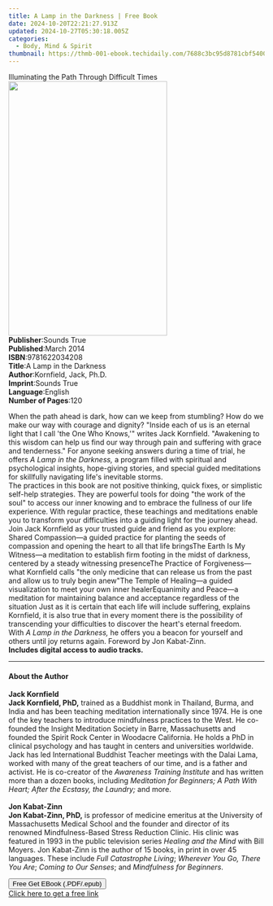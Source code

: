 ```yaml
---
title: A Lamp in the Darkness | Free Book
date: 2024-10-20T22:21:27.913Z
updated: 2024-10-27T05:30:18.005Z
categories:
  - Body, Mind & Spirit
thumbnail: https://thmb-001-ebook.techidaily.com/7688c3bc95d8781cbf54004f303b6fdcb09cbf291458e6fb07593c74c11ec4cb.jpg
---
```

<main id="book-container">
  <div class="flex flex-col">
    <div class="book-brief flex-1 py-6 px-4 sm:p-6 md:py-10 md:px-8">
      <!-- brief-->
      <div class="book-brief-main">
        Illuminating the Path Through Difficult Times
      </div>
    </div>
    <div
      class="book-meta-info flex-1 grid gap-4 col-start-1 col-end-3 row-start-1 sm:mb-6 sm:grid-cols-4 lg:gap-6 lg:col-start-2 lg:row-end-6 lg:row-span-6 lg:mb-0"
    >
      <div
        class="book-meta-info-left place-content-center mt-4 p-4 text-sm leading-6 col-start-2 col-span-2 dark:text-slate-400"
      >
        <img
          class="w-full h-500 object-cover rounded-lg sm:h-255 sm:col-span-2 lg:col-span-full"
          src="https://img-001-ebook.techidaily.com/3244e9d5833392366b229d00d94702dbb59618dddb2c78471a4bdad7eab64c1d.jpg"
          alt=""
          width="312"
          height="500"
        />
      </div>
      <div
        class="book-meta-info-right mt-2 col-start-1 row-start-2 col-span-3 self-center"
      >
        <!-- meta data  -->
        <div class="flex flex-col px-4 md:px-8">
          <div class="flex-1">
            <strong>Publisher</strong>:<span class="px-2">Sounds True</span>
          </div>
          <div class="flex-1">
            <strong>Published</strong>:<span class="px-2">March 2014</span>
          </div>
          <div class="flex-1">
            <strong>ISBN</strong>:<span class="px-2">9781622034208</span>
          </div>
          <div class="flex-1">
            <strong>Title</strong>:<span class="px-2"
              >A Lamp in the Darkness</span
            >
          </div>
          <div class="flex-1">
            <strong>Author</strong>:<span class="px-2"
              >Kornfield, Jack, Ph.D.</span
            >
          </div>
          <div class="flex-1">
            <strong>Imprint</strong>:<span class="px-2">Sounds True</span>
          </div>
          <div class="flex-1">
            <strong>Language</strong>:<span class="px-2">English</span>
          </div>
          <div class="flex-1">
            <strong>Number of Pages</strong>:<span class="px-2">120</span>
          </div>
        </div>
      </div>
    </div>
    <div class="book-description flex-1 py-6 px-4 sm:p-6 md:py-10 md:px-8">
      <div class="book-description-main">
        <div accordion-content="" id="description">
          <p>
            When the path ahead is dark, how can we keep from stumbling? How do
            we make our way with courage and dignity? "Inside each of us is an
            eternal light that I call 'the One Who Knows,'" writes Jack
            Kornfield. "Awakening to this wisdom can help us find our way
            through pain and suffering with grace and tenderness." For anyone
            seeking answers during a time of trial, he offers&nbsp;<i
              >A Lamp in the Darkness,</i
            >&nbsp;a program filled with spiritual and psychological insights,
            hope-giving stories, and special guided meditations for skillfully
            navigating life's inevitable storms.&nbsp;<br />The practices in
            this book are not positive thinking, quick fixes, or simplistic
            self-help strategies. They are powerful tools for doing "the work of
            the soul" to access our inner knowing and to embrace the fullness of
            our life experience. With regular practice, these teachings and
            meditations enable you to transform your difficulties into a guiding
            light for the journey ahead. Join Jack Kornfield as your trusted
            guide and friend as you explore:<br />Shared Compassion—a guided
            practice for planting the seeds of compassion and opening the heart
            to all that life bringsThe Earth Is My Witness—a meditation to
            establish firm footing in the midst of darkness, centered by a
            steady witnessing presenceThe Practice of Forgiveness—what Kornfield
            calls "the only medicine that can release us from the past and allow
            us to truly begin anew"The Temple of Healing—a guided visualization
            to meet your own inner healerEquanimity and Peace—a meditation for
            maintaining balance and acceptance regardless of the
            situation&nbsp;Just as it is certain that each life will include
            suffering, explains Kornfield, it is also true that in every moment
            there is the possibility of transcending your difficulties to
            discover the heart's eternal freedom. With&nbsp;<i
              >A Lamp in the Darkness,</i
            >&nbsp;he offers you a beacon for yourself and others until joy
            returns again. Foreword by Jon Kabat-Zinn.<br /><b
              >Includes digital access to audio tracks.&nbsp;</b
            >
          </p>
        </div>
        <div class="accordion-fader"></div>
      </div>
    </div>
    <div class="book-excerpts flex-1 py-6 px-4 sm:p-6 md:py-10 md:px-8">
      <!-- excerpts-->
      <div class="book-excerpts-main">
        <hr />
        <h4 class="placeholder placeholder-heading">
          <span>About the Author</span>
        </h4>
        <p></p>
        <p>
          <b>Jack Kornfield</b><br /><b>Jack Kornfield, PhD,</b>&nbsp;trained as
          a Buddhist monk in Thailand, Burma, and India and has been teaching
          meditation internationally since 1974. He is one of the key teachers
          to introduce mindfulness practices to the West. He co-founded the
          Insight Meditation Society in Barre, Massachusetts and founded the
          Spirit Rock Center in Woodacre California. He holds a PhD&nbsp;in
          clinical psychology and has taught in centers and universities
          worldwide. Jack has led International Buddhist Teacher meetings with
          the Dalai Lama, worked with many of the great teachers of our time,
          and is a father and activist.&nbsp;He is co-creator of the&nbsp;<i
            >Awareness Training Institute&nbsp;</i
          >and&nbsp;has written more than a dozen books, including&nbsp;<i
            >Meditation for Beginners; A Path With Heart; After the Ecstasy, the
            Laundry;&nbsp;</i
          >and more.<br /><br /><b>Jon Kabat-Zinn</b><br /><b
            >Jon Kabat-Zinn, PhD,</b
          >&nbsp;is professor of medicine emeritus at the University of
          Massachusetts Medical School and the founder and director of its
          renowned Mindfulness-Based Stress Reduction Clinic. His clinic was
          featured in 1993 in the public television series
          <i>Healing and the Mind</i> with Bill Moyers. Jon Kabat-Zinn is the
          author of 15 books, in print in over 45 languages. These
          include&nbsp;<i>Full Catastrophe Living</i>;&nbsp;<i
            >Wherever You Go, There You Are</i
          >;<i>&nbsp;Coming to Our Senses</i>; and<i
            >&nbsp;Mindfulness for Beginners</i
          >.
        </p>
        <p></p>
      </div>
    </div>
    <div
      class="book-about-author flex-1 py-6 px-4 sm:p-6 md:py-10 md:px-8"
    ></div>
    <div class="book-free-get flex-1 py-6 px-4 sm:p-6 md:py-10 md:px-8">
      <button
        id="btn-free-get"
        class="bg-blue-500 hover:bg-blue-700 text-white font-bold py-2 px-4 rounded"
      >
        Free Get EBook (.PDF/.epub)
      </button>
      <div id="countdown-display" class="px-2 text-lg mt-2"></div>
      <a
        id="free-link"
        class="hidden bg-blue-500 hover:bg-blue-700 text-white font-bold py-2 px-4 rounded"
        href="https://www.ebooks.com/en-us/book/210761501/a-lamp-in-the-darkness/kornfield-jack-ph-d/"
        target="_blank"
        >Click here to get a free link</a
      >
    </div>
    <script>
      let countdownTime = 0;
      let countdownInterval = null;
      document
        .getElementById('btn-free-get')
        .addEventListener('click', startCountdown);
      function startCountdown() {
        countdownTime = new Date().getTime() + 60000 * 3;
        countdownInterval = setInterval(updateCountdown, 1000);
        document.getElementById('btn-free-get').disabled = true;
        document
          .getElementById('btn-free-get')
          .classList.add('bg-gray-500', 'cursor-not-allowed');
      }
      function updateCountdown() {
        let currentTime = new Date().getTime();
        let timeLeft = countdownTime - currentTime;
        let secondsLeft = Math.floor(timeLeft / 1000);
        document.getElementById('countdown-display').innerHTML =
          `Remaining time: ${secondsLeft} seconds.`;
        if (secondsLeft <= 0) {
          clearInterval(countdownInterval);
          document.getElementById('btn-free-get').classList.add('hidden');
          document.getElementById('free-link').classList.remove('hidden');
          document.getElementById('countdown-display').innerHTML = '';
        }
      }
    </script>
  </div>
</main>

<ins class="adsbygoogle"
      style="display:block"
      data-ad-client="ca-pub-7571918770474297"
      data-ad-slot="8358498916"
      data-ad-format="auto"
      data-full-width-responsive="true"></ins>
    